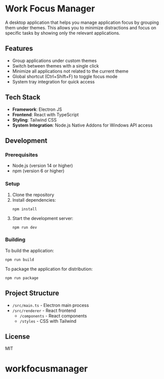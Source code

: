 # Work Focus Manager

A desktop application that helps you manage application focus by grouping them under themes. This allows you to minimize distractions and focus on specific tasks by showing only the relevant applications.

## Features

- Group applications under custom themes
- Switch between themes with a single click
- Minimize all applications not related to the current theme
- Global shortcut (Ctrl+Shift+F) to toggle focus mode
- System tray integration for quick access

## Tech Stack

- **Framework**: Electron JS
- **Frontend**: React with TypeScript
- **Styling**: Tailwind CSS
- **System Integration**: Node.js Native Addons for Windows API access

## Development

### Prerequisites

- Node.js (version 14 or higher)
- npm (version 6 or higher)

### Setup

1. Clone the repository
2. Install dependencies:
   ```
   npm install
   ```
3. Start the development server:
   ```
   npm run dev
   ```

### Building

To build the application:

```
npm run build
```

To package the application for distribution:

```
npm run package
```

## Project Structure

- `/src/main.ts` - Electron main process
- `/src/renderer` - React frontend
  - `/components` - React components
  - `/styles` - CSS with Tailwind

## License

MIT
# workfocusmanager

